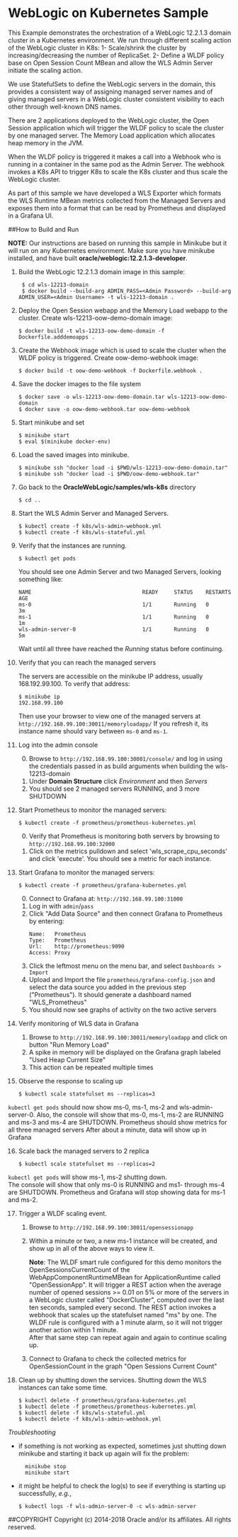 WebLogic on Kubernetes Sample
=========================================
This Example demonstrates the orchestration of a WebLogic 12.2.1.3 domain cluster in a Kubernetes environment. We run through different scaling action of the WebLogic cluster in K8s:
	1- Scale/shrink  the cluster by increasing/decreasing the number of ReplicaSet.
	2- Define a WLDF policy base on Open Session Count MBean and allow the WLS Admin Server initiate the scaling action.

We use StatefulSets to define the WebLogic servers in the domain, this provides a consistent way of assigning managed server names and of giving managed servers in a WebLogic cluster consistent visibility to each other through well-known DNS names.  

There are 2 applications deployed to the WebLogic cluster, the Open Session application which will trigger the WLDF policy to scale the cluster by one managed server.  The Memory Load application which allocates heap memory in the JVM.

When the WLDF policy is triggered it makes a call into a Webhook who is running in a container in the same pod as the Admin Server.  The webhook invokes a K8s API to trigger K8s to scale the K8s cluster and thus scale the WebLogic cluster.

As part of this sample we have developed a WLS Exporter which formats the WLS Runtime  MBean  metrics collected from the Managed Servers and exposes them into a format that can be read by Prometheus and displayed in a Grafana UI.

##How to Build and Run

**NOTE:** Our instructions are based on running this sample in Minikube but it will run on any Kubernetes environment. Make sure you have minikube installed, and have built **oracle/weblogic:12.2.1.3-developer**.

1. Build the WebLogic 12.2.1.3 domain image in this sample:

   ```
    $ cd wls-12213-domain
    $ docker build --build-arg ADMIN_PASS=<Admin Password> --build-arg ADMIN_USER=<Admin Username> -t wls-12213-domain .
   ```

2.  Deploy the Open Session webapp and the Memory Load webapp to the cluster.  Create wls-12213-oow-demo-domain image:
    ```
    $ docker build -t wls-12213-oow-demo-domain -f Dockerfile.adddemoapps .
    ```

3.  Create the Webhook image which is used to scale the cluster when the WLDF policy is triggered.  Create oow-demo-webhook image:
    ```
    $ docker build -t oow-demo-webhook -f Dockerfile.webhook .
    ```

4.  Save the docker images to the file system
    ```
    $ docker save -o wls-12213-oow-demo-domain.tar wls-12213-oow-demo-domain
    $ docker save -o oow-demo-webhook.tar oow-demo-webhook
    ```

5.  Start minikube and set
    ```
    $ minikube start
    $ eval $(minikube docker-env)
    ```

6.  Load the saved images into minikube.  
    ```
    $ minikube ssh "docker load -i $PWD/wls-12213-oow-demo-domain.tar"
    $ minikube ssh "docker load -i $PWD/oow-demo-webhook.tar"
    ```

7.  Go back to the **OracleWebLogic/samples/wls-k8s** directory
    ```
    $ cd ..
    ```

8.  Start the WLS Admin Server and Managed Servers.
    ```
    $ kubectl create -f k8s/wls-admin-webhook.yml
    $ kubectl create -f k8s/wls-stateful.yml
    ```

9.  Verify that the instances are running.
    ```
    $ kubectl get pods
    ```

    You should see one Admin Server and two Managed Servers, looking something like:
    ```
    NAME                                   READY     STATUS    RESTARTS   AGE
    ms-0                                   1/1       Running   0          3m
    ms-1                                   1/1       Running   0          1m
    wls-admin-server-0                     1/1       Running   0          5m
    ```

    Wait until all three have reached the _Running_ status before continuing.

10. Verify that you can reach the managed servers

    The servers are accessible on the minikube IP address, usually 168.192.99.100. To verify that address:

     ```
     $ minikube ip
     192.168.99.100
     ```

    Then use your browser to view one of the managed servers at `http://192.168.99.100:30011/memoryloadapp/`
    If you refresh it, its instance name should vary between `ms-0` and `ms-1`.

11. Log into the admin console

    0. Browse to `http://192.168.99.100:30001/console/` and log in using the credentials passed in as build arguments when building the wls-12213-domain
    1. Under **Domain Structure** click *Environment* and then *Servers*
    2. You should see 2 managed servers RUNNING, and 3 more SHUTDOWN

12. Start Prometheus to monitor the managed servers:
     ```
     $ kubectl create -f prometheus/prometheus-kubernetes.yml
     ```

     0. Verify that Prometheus is monitoring both servers by browsing to `http://192.168.99.100:32000`
     1. Click on the metrics pulldown and select 'wls_scrape_cpu_seconds' and click 'execute'. You should see a metric for each instance.

13. Start Grafana to monitor the managed servers:
     ```
     $ kubectl create -f prometheus/grafana-kubernetes.yml
     ```
     0. Connect to Grafana at: `http://192.168.99.100:31000`
     1. Log in with `admin`/`pass`
     2.  Click "Add Data Source" and then connect Grafana to Prometheus by entering:
         ```
         Name:   Prometheus
         Type:   Prometheus
         Url:    http://prometheus:9090
         Access: Proxy
         ```
     3. Click the leftmost menu on the menu bar, and select `Dashboards > Import`
     4. Upload and Import the file `prometheus/grafana-config.json` and select the data source
    you added in the previous step ("Prometheus"). It should generate a dashboard named "WLS_Prometheus"
     5. You should now see graphs of activity on the two active servers

14. Verify monitoring of WLS data in Grafana

    1. Browse to `http://192.168.99.100:30011/memoryloadapp` and click on button "Run Memory Load"
    2. A spike in memory will be displayed on the Grafana graph labeled "Used Heap Current Size"
    3. This action can be repeated multiple times

15. Observe the response to scaling up
     ```
     $ kubectl scale statefulset ms --replicas=3
     ```

   `kubectl get pods` should now show ms-0, ms-1, ms-2 and wls-admin-server-0.  Also,
   the console will show that ms-0, ms-1, ms-2 are RUNNING and ms-3 and ms-4 are SHUTDOWN.
   Prometheus should show metrics for all three managed servers
   After about a minute, data will show up in Grafana

16. Scale back the managed servers to 2 replica
     ```
     $ kubectl scale statefulset ms --replicas=2
     ```

   `kubectl get pods` will show ms-1, ms-2 shutting down.  
   The console will show that only ms-0 is RUNNING and ms1- through ms-4 are SHUTDOWN.
   Prometheus and Grafana will stop showing data for ms-1 and ms-2.

17. Trigger a WLDF scaling event.

    1. Browse to `http://192.168.99.100:30011/opensessionapp`
    2. Within a minute or two, a new ms-1 instance will be created, and show up in all of the above ways to view it.

        **Note**: The WLDF smart rule configured for this demo monitors the OpenSessionsCurrentCount of the
        WebAppComponentRuntimeMBean for ApplicationRuntime called "OpenSessionApp". It will trigger
        a REST action when the average number of opened sessions >= 0.01 on 5% or more of the servers in a WebLogic cluster called
        "DockerCluster", computed over the last ten seconds, sampled every second. The REST action invokes a webhook
        that scales up the statefulset named "ms" by one.
        The WLDF rule is configured with a 1 minute alarm, so it will not trigger another action within 1 minute.  
        After that same step can repeat again and again to continue scaling up.
    3. Connect to Grafana to check the collected metrics for OpenSessionCount in the
       graph "Open Sessions Current Count"

18. Clean up by shutting down the services. Shutting down the WLS instances can take some time.
     ```
     $ kubectl delete -f prometheus/grafana-kubernetes.yml
     $ kubectl delete -f prometheus/prometheus-kubernetes.yml
     $ kubectl delete -f k8s/wls-stateful.yml
     $ kubectl delete -f k8s/wls-admin-webhook.yml
     ```

*Troubleshooting*
  - if something is not working as expected, sometimes just shutting down minikube and
    starting it back up again will fix the problem:
    ```
      minikube stop
      minikube start
    ```

  - it might be helpful to check the log(s) to see if everything is starting up successfully, *e.g.*,
    ```
    $ kubectl logs -f wls-admin-server-0 -c wls-admin-server
    ```
##COPYRIGHT
Copyright (c) 2014-2018 Oracle and/or its affiliates. All rights reserved.
